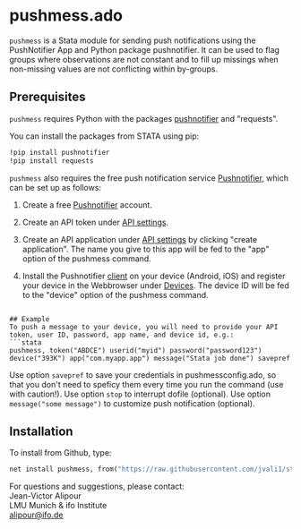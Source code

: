 ﻿
# pushmess.ado

`pushmess` is a Stata module for sending push notifications using the PushNotifier App and Python package pushnotifier. It can be used to flag groups where observations are not constant and to fill up missings when non-missing values are not conflicting within by-groups.

## Prerequisites

`pushmess` requires Python with the packages [pushnotifier](https://github.com/tomg404/pushnotifier-python) and "requests".

You can install the packages from STATA using pip:

```stata
!pip install pushnotifier
!pip install requests
```

`pushmess` also requires the free push notification service [Pushnotifier](https://pushnotifier.de/), which can be set up as follows:

1. Create a free [Pushnotifier](https://pushnotifier.de/) account.

2. Create an API token under [API settings](https://pushnotifier.de/account/api).

3. Create an API application under [API settings](https://pushnotifier.de/account/api) by clicking "create application". The name you give to this app will be fed to the "app" option of the pushmess command.

4. Install the Pushnotifier [client](https://pushnotifier.de/apps) on your device (Android, iOS) and register your device in the Webbrowser under [Devices](https://pushnotifier.de/account/api). The device ID will be fed to the "device" option of the pushmess command.

```

## Example
To push a message to your device, you will need to provide your API token, user ID, password, app name, and device id, e.g.:
```stata
pushmess, token("ABDCE") userid("myid") password("password123") device("393K") app("com.myapp.app") message("Stata job done") savepref
```
Use option `savepref` to save your credentials in pushmessconfig.ado, so that you don't need to speficy them every time you run the command (use with caution!).
Use option `stop` to interrupt dofile (optional).
Use option `message("some message")` to customize push notification (optional).


## Installation
To install from Github, type:

```stata
net install pushmess, from("https://raw.githubusercontent.com/jvali1/stata-pushmess/master/") replace
```

For questions and suggestions, please contact:  
Jean-Victor Alipour  
LMU Munich & ifo Institute  
alipour@ifo.de 
